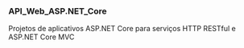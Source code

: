 ### API_Web_ASP.NET_Core
Projetos de aplicativos ASP.NET Core para serviços HTTP RESTful e ASP.NET Core MVC
